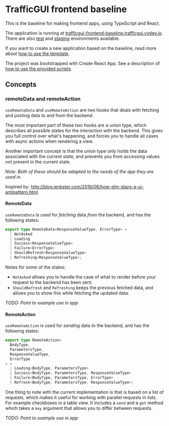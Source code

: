 # TrafficGUI frontend baseline

This is the baseline for making frontend apps, using TypeScript and React.

The application is running at [trafficgui-frontend-baseline.trafficgui.vydev.io](https://trafficgui-frontend-baseline.trafficgui.vydev.io). There are also [test](https://trafficgui-frontend-baseline.test.trafficgui.vydev.io) and [staging](https://trafficgui-frontend-baseline.stage.trafficgui.vydev.io) environments available.

If you want to create a new application based on the baseline, read more about [how to use the template](https://github.com/nsbno/trafficgui-frontend-baseline/blob/master/docs/use-template.md).

The project was bootstrapped with Create React App. See a description of [how to use the provided scripts](https://github.com/nsbno/trafficgui-frontend-baseline/blob/master/docs/create-react-app.md).

## Concepts

### remoteData and remoteAction

`useRemoteData` and `useRemoteAction` are two hooks that deals with fetching and posting data to and from the backend.

The most important part of these two hooks are a union type, which describes all possible states for the interaction with the backend. This gives you full control over what's happening, and forces you to handle all cases with async actions when rendering a view.

Another important concept is that the union type only holds the data associated with the current state, and prevents you from accessing values not present in the current state.

_Note: Both of these should be adapted to the needs of the app they are used in._

Inspired by: http://blog.jenkster.com/2016/06/how-elm-slays-a-ui-antipattern.html

#### RemoteData

`useRemoteData` is used for _fetching_ data _from_ the backend, and has the following states:

```ts
export type RemoteData<ResponseValueType, ErrorType> =
  | NotAsked
  | Loading
  | Success<ResponseValueType>
  | Failure<ErrorType>
  | ShouldRefresh<ResponseValueType>
  | Refreshing<ResponseValueType>;
```

Notes for some of the states:

- `NotAsked` allows you to handle the case of what to render before your request to the backend has been sent.
- `ShouldRefresh` and `Refreshing` keeps the previous fetched data, and allows you to show this while fetching the updated data.

_TODO: Point to example use in app_

#### RemoteAction

`useRemoteAction` is used for _sending_ data _to_ the backend, and has the following states:

```ts
export type RemoteAction<
  BodyType,
  ParametersType,
  ResponseValueType,
  ErrorType
> =
  | Loading<BodyType, ParametersType>
  | Success<BodyType, ParametersType, ResponseValueType>
  | Failure<BodyType, ParametersType, ErrorType>
  | Refresh<BodyType, ParametersType, ResponseValueType>;
```

One thing to note with the current implementation is that is based on a list of requests, which makes it useful for working with parallel requests in lists. For example checkboxes in a table view. It includes a `send` and a `get` method which takes a `key` argument that allows you to differ between requests.

_TODO: Point to example use in app_
